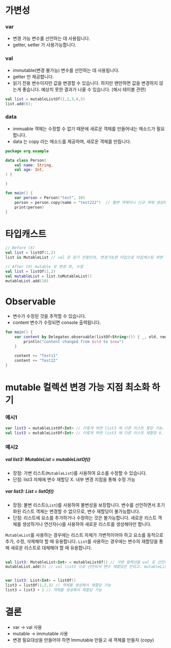 # 가변성

### var

- 변경 가능 변수를 선언하는 데 사용됩니다.
- getter, setter 가 사용가능합니다.



### val

- immutable(변경 불가능) 변수를 선언하는 데 사용됩니다.
- getter 만 제공합니다.
- 읽기 전용 변수이지만 값을 변경할 수 있습니다. 하지만 왠만하면 값을 변경하지 않는게 좋습니다. 예상치 못한 결과가 나올 수 있습니다. (해시 테이블 관련)

```kotlin
val list = mutableListOf(1,2,3,4,5)
list.add(6);
```



### data

- immuable 객체는 수정할 수 없기 때문에 새로운 객체를 만들어내는 메소드가 필요합니다.
- data 는 copy 라는 메소드를 제공하며, 새로운 객체를 만듭니다.

```kotlin
package org.example

data class Person(
    val name: String,
    val age: Int,
) {

}

fun main() {
    var person = Person("test", 10)
    person = person.copy(name = "test222")  // 불변 객체이니 신규 객체 생성해서 리턴  
    print(person)
}
```



# 타입캐스트

```kotlin
// Before (X)
val list = listOf(1,2)
list is MutableList // val 은 읽기 전용인데, 변경가능한 타입으로 타입캐스팅 하면 어떻게 동작할지 모름

// After (O) mutable 로 변경 후, 수정
val list = listOf(1,2)
val mutableList = list.toMutableList()
mutableList.add(10)

```





# Observable

- 변수가 수정된 것을 추적할 수 있습니다. 
- content 변수가 수정되면 console 출력됩니다.

```kotlin
fun main() {
    var content by Delegates.observable(listOf<String>()) { _, old, new ->
        println("content changed from $old to $new")
    }

    content += "Test11"
    content += "Test22"
}
```



# mutable 컬렉션 변경 가능 지점 최소화 하기

### 예시1 

```kotlin
var list3 = mutableListOf<Int> // 이렇게 하면 list3 에 다른 리스트 할당 가능. 쓰지 말기.
val list3 = mutableListOf<Int> // 이렇게 하면 list3 에 다른 리스트 재할당 X. mutableListOf 에 데이터는 넣을수 있겠지.
```



### 예시2

##### val list3: MutableList<Int> = mutableListOf()

- 장점: 가변 리스트(`MutableList`)를 사용하여 요소를 수정할 수 있습니다.
- 단점: list3 자체에 변수 재할당 X. 내부 변경 지점을 통해 수정 가능

##### var list3: List<Int> = listOf()

- 장점: 불변 리스트(`List`)를 사용하여 불변성을 보장합니다. 변수를 선언하면서 초기화된 리스트 객체는 변경할 수 없으므로, 변수 재할당이 불가능합니다.
- 단점: 리스트에 요소를 추가하거나 수정하는 것은 불가능합니다. 새로운 리스트 객체를 생성하거나 연산자(`+`)를 사용하여 새로운 리스트를 생성해야만 합니다.

`MutableList`를 사용하는 경우에는 리스트 자체가 가변적이어야 하고 요소를 동적으로 추가, 수정, 삭제해야 할 때 유용합니다. `List`를 사용하는 경우에는 변수의 재할당을 통해 새로운 리스트로 대체해야 할 때 유용합니다. 

```kotlin
 
val list3: MutableList<Int> = mutableListOf() // 가변 컬렉션을 val 로 선언해서 listt3 의 재할당 자체는 막음. 즉, 변경 가능 지점이 mutableListOf() 
mutableList.add(3) // val list3 으로 선언되서 변수 재할당은 안되고. mutableList 내부에 변경 가능지점에서 변수 수정이 되는 것


var list3: List<Int> = listOf() 
list3 = listOf(1,2,3) // 객체를 생성해서 재할당 가능
list3 = list3 + 1 // 객체를 생성해서 재할당 가능
```





# 결론

- var -> val 사용
- mutable -> immutable 사용
- 변경 필요대상을 만들어야 하면 Immutable 만들고 새 객체를 만들자 (copy)












